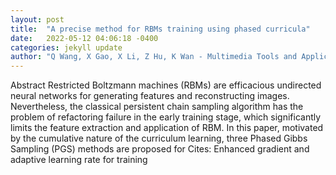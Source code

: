 ```yaml
---
layout: post
title:  "A precise method for RBMs training using phased curricula"
date:   2022-05-12 04:06:18 -0400
categories: jekyll update
author: "Q Wang, X Gao, X Li, Z Hu, K Wan - Multimedia Tools and Applications, 2022"
---
```

Abstract Restricted Boltzmann machines (RBMs) are efficacious undirected neural networks for generating features and reconstructing images. Nevertheless, the classical persistent chain sampling algorithm has the problem of refactoring failure in the early training stage, which significantly limits the feature extraction and application of RBM. In this paper, motivated by the cumulative nature of the curriculum learning, three Phased Gibbs Sampling (PGS) methods are proposed for Cites: Enhanced gradient and adaptive learning rate for training